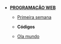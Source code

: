 
* [**PROGRAMAÇÃO WEB**]()
    * [Primeira semana](ProgramacaoWeb/week1/docs/Conceitosiniciais.md)
    
    * **Códigos**
    * [Ola mundo](fac/codigos/ola-mundo.md)
   
